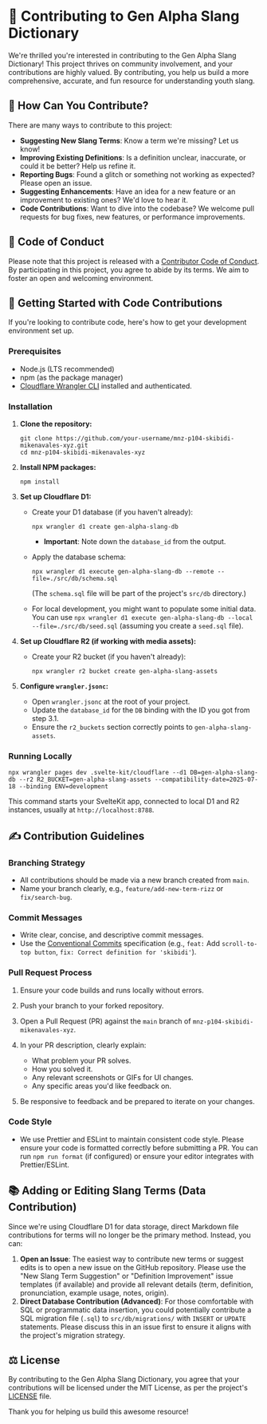 # 🤝 Contributing to Gen Alpha Slang Dictionary

We're thrilled you're interested in contributing to the Gen Alpha Slang Dictionary! This project thrives on community involvement, and your contributions are highly valued. By contributing, you help us build a more comprehensive, accurate, and fun resource for understanding youth slang.

## 🌟 How Can You Contribute?

There are many ways to contribute to this project:

- **Suggesting New Slang Terms**: Know a term we're missing? Let us know!
- **Improving Existing Definitions**: Is a definition unclear, inaccurate, or could it be better? Help us refine it.
- **Reporting Bugs**: Found a glitch or something not working as expected? Please open an issue.
- **Suggesting Enhancements**: Have an idea for a new feature or an improvement to existing ones? We'd love to hear it.
- **Code Contributions**: Want to dive into the codebase? We welcome pull requests for bug fixes, new features, or performance improvements.

## 📝 Code of Conduct

Please note that this project is released with a [Contributor Code of Conduct](https://github.com/mayknxyz/mayknxyz-mnz-p104-skibidi-mikenavales-xyz/blob/main/CODE_OF_CONDUCT.md). By participating in this project, you agree to abide by its terms. We aim to foster an open and welcoming environment.

## 🚀 Getting Started with Code Contributions

If you're looking to contribute code, here's how to get your development environment set up.

### Prerequisites

- Node.js (LTS recommended)
- npm (as the package manager)
- [Cloudflare Wrangler CLI](https://developers.cloudflare.com/workers/wrangler/install-and-update/) installed and authenticated.

### Installation

1. **Clone the repository:**

   ```
   git clone https://github.com/your-username/mnz-p104-skibidi-mikenavales-xyz.git
   cd mnz-p104-skibidi-mikenavales-xyz
   ```

2. **Install NPM packages:**

   ```
   npm install
   ```

3. **Set up Cloudflare D1:**
   - Create your D1 database (if you haven't already):

     ```
     npx wrangler d1 create gen-alpha-slang-db
     ```

     - **Important**: Note down the `database_id` from the output.

   - Apply the database schema:
     ```
     npx wrangler d1 execute gen-alpha-slang-db --remote --file=./src/db/schema.sql
     ```
     (The `schema.sql` file will be part of the project's `src/db` directory.)
   - For local development, you might want to populate some initial data. You can use `npx wrangler d1 execute gen-alpha-slang-db --local --file=./src/db/seed.sql` (assuming you create a `seed.sql` file).

4. **Set up Cloudflare R2 (if working with media assets):**
   - Create your R2 bucket (if you haven't already):
     ```
     npx wrangler r2 bucket create gen-alpha-slang-assets
     ```

5. **Configure `wrangler.jsonc`:**
   - Open `wrangler.jsonc` at the root of your project.
   - Update the `database_id` for the `DB` binding with the ID you got from step 3.1.
   - Ensure the `r2_buckets` section correctly points to `gen-alpha-slang-assets`.

### Running Locally

```
npx wrangler pages dev .svelte-kit/cloudflare --d1 DB=gen-alpha-slang-db --r2 R2_BUCKET=gen-alpha-slang-assets --compatibility-date=2025-07-18 --binding ENV=development
```

This command starts your SvelteKit app, connected to local D1 and R2 instances, usually at `http://localhost:8788`.

## ✍️ Contribution Guidelines

### Branching Strategy

- All contributions should be made via a new branch created from `main`.
- Name your branch clearly, e.g., `feature/add-new-term-rizz` or `fix/search-bug`.

### Commit Messages

- Write clear, concise, and descriptive commit messages.
- Use the [Conventional Commits](https://www.conventionalcommits.org/en/v1.0.0/ 'null') specification (e.g., `feat:` Add `scroll-to-top button`, `fix: Correct definition for 'skibidi'`).

### Pull Request Process

1. Ensure your code builds and runs locally without errors.
2. Push your branch to your forked repository.
3. Open a Pull Request (PR) against the `main` branch of `mnz-p104-skibidi-mikenavales-xyz`.
4. In your PR description, clearly explain:
   - What problem your PR solves.
   - How you solved it.
   - Any relevant screenshots or GIFs for UI changes.
   - Any specific areas you'd like feedback on.

5. Be responsive to feedback and be prepared to iterate on your changes.

### Code Style

- We use Prettier and ESLint to maintain consistent code style. Please ensure your code is formatted correctly before submitting a PR. You can run `npm run format` (if configured) or ensure your editor integrates with Prettier/ESLint.

## 📚 Adding or Editing Slang Terms (Data Contribution)

Since we're using Cloudflare D1 for data storage, direct Markdown file contributions for terms will no longer be the primary method. Instead, you can:

1. **Open an Issue**: The easiest way to contribute new terms or suggest edits is to open a new issue on the GitHub repository. Please use the "New Slang Term Suggestion" or "Definition Improvement" issue templates (if available) and provide all relevant details (term, definition, pronunciation, example usage, notes, origin).
2. **Direct Database Contribution (Advanced)**: For those comfortable with SQL or programmatic data insertion, you could potentially contribute a SQL migration file (`.sql`) to `src/db/migrations/` with `INSERT` or `UPDATE` statements. Please discuss this in an issue first to ensure it aligns with the project's migration strategy.

## ⚖️ License

By contributing to the Gen Alpha Slang Dictionary, you agree that your contributions will be licensed under the MIT License, as per the project's [LICENSE](https://github.com/mayknxyz/mayknxyz-mnz-p104-skibidi-mikenavales-xyz/blob/main/LICENSE) file.

Thank you for helping us build this awesome resource!
